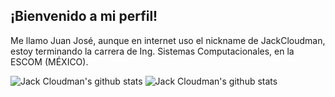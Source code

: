 ## ¡Bienvenido a mi perfil!
Me llamo Juan José, aunque en internet uso el nickname de JackCloudman, estoy terminando la carrera de Ing. Sistemas Computacionales, en la ESCOM (MÉXICO).

![Jack Cloudman's github stats](https://github-readme-stats.vercel.app/api?username=jackcloudman&theme=dark&show_icons=true)
![Jack Cloudman's github stats](https://github-readme-stats.vercel.app/api/top-langs/?username=jackcloudman&theme=dark)

<!--
**JackCloudman/JackCloudman** is a ✨ _special_ ✨ repository because its `README.md` (this file) appears on your GitHub profile.

Here are some ideas to get you started:

- 🔭 I’m currently working on ...
- 🌱 I’m currently learning ...
- 👯 I’m looking to collaborate on ...
- 🤔 I’m looking for help with ...
- 💬 Ask me about ...
- 📫 How to reach me: ...
- 😄 Pronouns: ...
- ⚡ Fun fact: ...
-->
